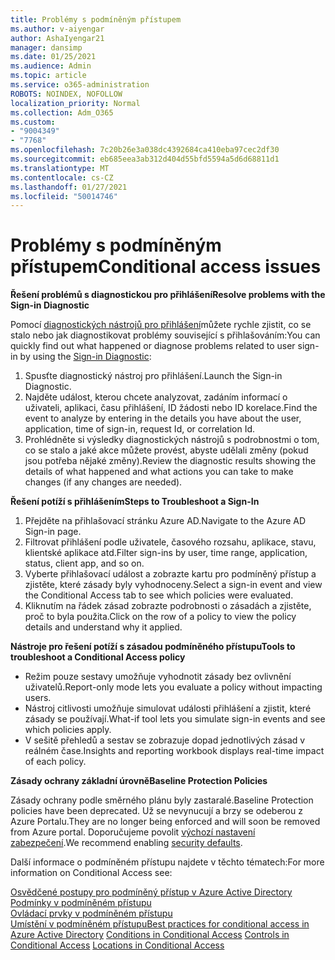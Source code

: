 ```yaml
---
title: Problémy s podmíněným přístupem
ms.author: v-aiyengar
author: AshaIyengar21
manager: dansimp
ms.date: 01/25/2021
ms.audience: Admin
ms.topic: article
ms.service: o365-administration
ROBOTS: NOINDEX, NOFOLLOW
localization_priority: Normal
ms.collection: Adm_O365
ms.custom:
- "9004349"
- "7768"
ms.openlocfilehash: 7c20b26e3a038dc4392684ca410eba97cec2df30
ms.sourcegitcommit: eb685eea3ab312d404d55bfd5594a5d6d68811d1
ms.translationtype: MT
ms.contentlocale: cs-CZ
ms.lasthandoff: 01/27/2021
ms.locfileid: "50014746"
---
```

# <a name="conditional-access-issues"></a><span data-ttu-id="13cea-102">Problémy s podmíněným přístupem</span><span class="sxs-lookup"><span data-stu-id="13cea-102">Conditional access issues</span></span>

<span data-ttu-id="13cea-103">**Řešení problémů s diagnostickou pro přihlášení**</span><span class="sxs-lookup"><span data-stu-id="13cea-103">**Resolve problems with the Sign-in Diagnostic**</span></span>

<span data-ttu-id="13cea-104">Pomocí [diagnostických nástrojů pro přihlášení](https://portal.azure.com/#blade/Microsoft_AAD_IAM/ActiveDirectoryMenuBlade/diagnose/symptomId/ms_aad_dxp_signin_caDiagnoseAndSolveSummarySymptom)můžete rychle zjistit, co se stalo nebo jak diagnostikovat problémy související s přihlašováním:</span><span class="sxs-lookup"><span data-stu-id="13cea-104">You can quickly find out what happened or diagnose problems related to user sign-in by using the [Sign-in Diagnostic](https://portal.azure.com/#blade/Microsoft_AAD_IAM/ActiveDirectoryMenuBlade/diagnose/symptomId/ms_aad_dxp_signin_caDiagnoseAndSolveSummarySymptom):</span></span>

1. <span data-ttu-id="13cea-105">Spusťte diagnostický nástroj pro přihlášení.</span><span class="sxs-lookup"><span data-stu-id="13cea-105">Launch the Sign-in Diagnostic.</span></span>
1. <span data-ttu-id="13cea-106">Najděte událost, kterou chcete analyzovat, zadáním informací o uživateli, aplikaci, času přihlášení, ID žádosti nebo ID korelace.</span><span class="sxs-lookup"><span data-stu-id="13cea-106">Find the event to analyze by entering in the details you have about the user, application, time of sign-in, request Id, or correlation Id.</span></span>
1. <span data-ttu-id="13cea-107">Prohlédněte si výsledky diagnostických nástrojů s podrobnostmi o tom, co se stalo a jaké akce můžete provést, abyste udělali změny (pokud jsou potřeba nějaké změny).</span><span class="sxs-lookup"><span data-stu-id="13cea-107">Review the diagnostic results showing the details of what happened and what actions you can take to make changes (if any changes are needed).</span></span>

<span data-ttu-id="13cea-108">**Řešení potíží s přihlášením**</span><span class="sxs-lookup"><span data-stu-id="13cea-108">**Steps to Troubleshoot a Sign-In**</span></span> 

1. <span data-ttu-id="13cea-109">Přejděte na přihlašovací stránku Azure AD.</span><span class="sxs-lookup"><span data-stu-id="13cea-109">Navigate to the Azure AD Sign-in page.</span></span>
1. <span data-ttu-id="13cea-110">Filtrovat přihlášení podle uživatele, časového rozsahu, aplikace, stavu, klientské aplikace atd.</span><span class="sxs-lookup"><span data-stu-id="13cea-110">Filter sign-ins by user, time range, application, status, client app, and so on.</span></span>
1. <span data-ttu-id="13cea-111">Vyberte přihlašovací událost a zobrazte kartu pro podmíněný přístup a zjistěte, které zásady byly vyhodnoceny.</span><span class="sxs-lookup"><span data-stu-id="13cea-111">Select a sign-in event and view the Conditional Access tab to see which policies were evaluated.</span></span>
1. <span data-ttu-id="13cea-112">Kliknutím na řádek zásad zobrazte podrobnosti o zásadách a zjistěte, proč to byla použita.</span><span class="sxs-lookup"><span data-stu-id="13cea-112">Click on the row of a policy to view the policy details and understand why it applied.</span></span>

<span data-ttu-id="13cea-113">**Nástroje pro řešení potíží s zásadou podmíněného přístupu**</span><span class="sxs-lookup"><span data-stu-id="13cea-113">**Tools to troubleshoot a Conditional Access policy**</span></span>

- <span data-ttu-id="13cea-114">Režim pouze sestavy umožňuje vyhodnotit zásady bez ovlivnění uživatelů.</span><span class="sxs-lookup"><span data-stu-id="13cea-114">Report-only mode lets you evaluate a policy without impacting users.</span></span>
- <span data-ttu-id="13cea-115">Nástroj citlivosti umožňuje simulovat události přihlášení a zjistit, které zásady se používají.</span><span class="sxs-lookup"><span data-stu-id="13cea-115">What-if tool lets you simulate sign-in events and see which policies apply.</span></span>
- <span data-ttu-id="13cea-116">V sešitě přehledů a sestav se zobrazuje dopad jednotlivých zásad v reálném čase.</span><span class="sxs-lookup"><span data-stu-id="13cea-116">Insights and reporting workbook displays real-time impact of each policy.</span></span>

<span data-ttu-id="13cea-117">**Zásady ochrany základní úrovně**</span><span class="sxs-lookup"><span data-stu-id="13cea-117">**Baseline Protection Policies**</span></span>

<span data-ttu-id="13cea-118">Zásady ochrany podle směrného plánu byly zastaralé.</span><span class="sxs-lookup"><span data-stu-id="13cea-118">Baseline Protection policies have been deprecated.</span></span> <span data-ttu-id="13cea-119">Už se nevynucují a brzy se odeberou z Azure Portalu.</span><span class="sxs-lookup"><span data-stu-id="13cea-119">They are no longer being enforced and will soon be removed from Azure portal.</span></span> <span data-ttu-id="13cea-120">Doporučujeme povolit [výchozí nastavení zabezpečení](https://docs.microsoft.com/azure/active-directory/fundamentals/concept-fundamentals-security-defaults).</span><span class="sxs-lookup"><span data-stu-id="13cea-120">We recommend enabling [security defaults](https://docs.microsoft.com/azure/active-directory/fundamentals/concept-fundamentals-security-defaults).</span></span>

<span data-ttu-id="13cea-121">Další informace o podmíněném přístupu najdete v těchto tématech:</span><span class="sxs-lookup"><span data-stu-id="13cea-121">For more information on Conditional Access see:</span></span>

<span data-ttu-id="13cea-122">[Osvědčené postupy pro podmíněný přístup v Azure Active Directory](https://docs.microsoft.com/azure/active-directory/conditional-access/best-practices)  
 [Podmínky v podmíněném přístupu](https://docs.microsoft.com/azure/active-directory/conditional-access/best-practices)  
 [Ovládací prvky v podmíněném přístupu](https://docs.microsoft.com/azure/active-directory/conditional-access/controls)  
 [Umístění v podmíněném přístupu](https://docs.microsoft.com/azure/active-directory/conditional-access/location-condition)</span><span class="sxs-lookup"><span data-stu-id="13cea-122">[Best practices for conditional access in Azure Active Directory](https://docs.microsoft.com/azure/active-directory/conditional-access/best-practices) 
[Conditions in Conditional Access](https://docs.microsoft.com/azure/active-directory/conditional-access/best-practices) 
[Controls in Conditional Access](https://docs.microsoft.com/azure/active-directory/conditional-access/controls) 
[Locations in Conditional Access ](https://docs.microsoft.com/azure/active-directory/conditional-access/location-condition)</span></span>

